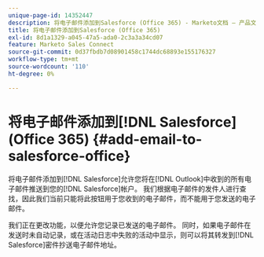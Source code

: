 ```yaml
---
unique-page-id: 14352447
description: 将电子邮件添加到Salesforce (Office 365) - Marketo文档 — 产品文档
title: 将电子邮件添加到Salesforce (Office 365)
exl-id: 8d1a1329-a045-47a5-ada0-2c3a3a34cd07
feature: Marketo Sales Connect
source-git-commit: 0d37fbdb7d08901458c1744dc68893e155176327
workflow-type: tm+mt
source-wordcount: '110'
ht-degree: 0%

---
```


# 将电子邮件添加到[!DNL Salesforce] (Office 365) {#add-email-to-salesforce-office}

将电子邮件添加到[!DNL Salesforce]允许您将在[!DNL Outlook]中收到的所有电子邮件推送到您的[!DNL Salesforce]帐户。 我们根据电子邮件的发件人进行查找，因此我们当前只能将此按钮用于您收到的电子邮件，而不能用于您发送的电子邮件。

我们正在更改功能，以便允许您记录已发送的电子邮件。 同时，如果电子邮件在发送时未自动记录，或在活动日志中失败的活动中显示，则可以将其转发到[!DNL Salesforce]密件抄送电子邮件地址。
